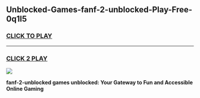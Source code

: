
## Unblocked-Games-fanf-2-unblocked-Play-Free-0q1l5
<h3>
<a href="https://premium76.site?title=fanf-2-unblocked&ref=18A1">CLICK TO PLAY</a></h3>
<hr>

<h3>
<a href="https://premium76.site?title=fanf-2-unblocked&ref=18A1">CLICK 2 PLAY</a>
  
</h3>

<a href="https://premium76.site?title=fanf-2-unblocked&ref=18A1"><img src="https://clearcache.store/games.png"></a>


**fanf-2-unblocked games unblocked: Your Gateway to Fun and Accessible Online Gaming**
